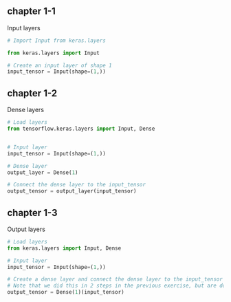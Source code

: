 ## chapter 1-1

Input layers

```python
# Import Input from keras.layers

from keras.layers import Input

# Create an input layer of shape 1
input_tensor = Input(shape=(1,))

```

## chapter 1-2

Dense layers

```python
# Load layers
from tensorflow.keras.layers import Input, Dense


# Input layer
input_tensor = Input(shape=(1,))

# Dense layer
output_layer = Dense(1)

# Connect the dense layer to the input_tensor
output_tensor = output_layer(input_tensor)

```

## chapter 1-3

Output layers

```python
# Load layers
from keras.layers import Input, Dense

# Input layer
input_tensor = Input(shape=(1,))

# Create a dense layer and connect the dense layer to the input_tensor in one step
# Note that we did this in 2 steps in the previous exercise, but are doing it in one step now
output_tensor = Dense(1)(input_tensor)

```

